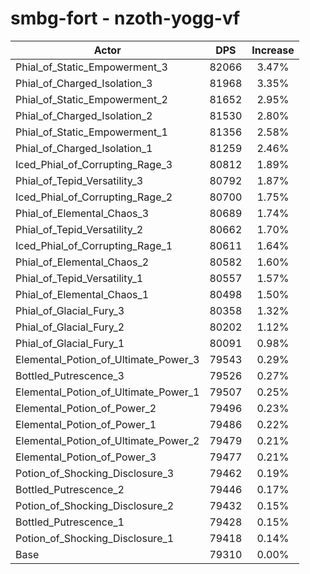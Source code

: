 # smbg-fort - nzoth-yogg-vf
| Actor | DPS | Increase |
|---|:---:|:---:|
|Phial_of_Static_Empowerment_3|82066|3.47%|
|Phial_of_Charged_Isolation_3|81968|3.35%|
|Phial_of_Static_Empowerment_2|81652|2.95%|
|Phial_of_Charged_Isolation_2|81530|2.80%|
|Phial_of_Static_Empowerment_1|81356|2.58%|
|Phial_of_Charged_Isolation_1|81259|2.46%|
|Iced_Phial_of_Corrupting_Rage_3|80812|1.89%|
|Phial_of_Tepid_Versatility_3|80792|1.87%|
|Iced_Phial_of_Corrupting_Rage_2|80700|1.75%|
|Phial_of_Elemental_Chaos_3|80689|1.74%|
|Phial_of_Tepid_Versatility_2|80662|1.70%|
|Iced_Phial_of_Corrupting_Rage_1|80611|1.64%|
|Phial_of_Elemental_Chaos_2|80582|1.60%|
|Phial_of_Tepid_Versatility_1|80557|1.57%|
|Phial_of_Elemental_Chaos_1|80498|1.50%|
|Phial_of_Glacial_Fury_3|80358|1.32%|
|Phial_of_Glacial_Fury_2|80202|1.12%|
|Phial_of_Glacial_Fury_1|80091|0.98%|
|Elemental_Potion_of_Ultimate_Power_3|79543|0.29%|
|Bottled_Putrescence_3|79526|0.27%|
|Elemental_Potion_of_Ultimate_Power_1|79507|0.25%|
|Elemental_Potion_of_Power_2|79496|0.23%|
|Elemental_Potion_of_Power_1|79486|0.22%|
|Elemental_Potion_of_Ultimate_Power_2|79479|0.21%|
|Elemental_Potion_of_Power_3|79477|0.21%|
|Potion_of_Shocking_Disclosure_3|79462|0.19%|
|Bottled_Putrescence_2|79446|0.17%|
|Potion_of_Shocking_Disclosure_2|79432|0.15%|
|Bottled_Putrescence_1|79428|0.15%|
|Potion_of_Shocking_Disclosure_1|79418|0.14%|
|Base|79310|0.00%|
